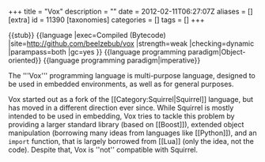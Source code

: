 +++
title = "Vox"
description = ""
date = 2012-02-11T06:27:07Z
aliases = []
[extra]
id = 11390
[taxonomies]
categories = []
tags = []
+++

{{stub}}
{{language
|exec=Compiled (Bytecode)
|site=http://github.com/beelzebub/vox
|strength=weak
|checking=dynamic
|parampass=both
|gc=yes
}}
{{language programming paradigm|Object-oriented}}
{{language programming paradigm|imperative}}

The '''Vox''' programming language is multi-purpose language, designed to be used in embedded environments, as well as for general purposes.

Vox started out as a fork of the [[Category:Squirrel|Squirrel]] language, but has moved in a different direction ever since. While Squirrel is mostly intended to be used in embedding, Vox tries to tackle this problem by providing a larger standard library (based on [[Boost]]), extended object manipulation (borrowing many ideas from languages like [[Python]]), and an <code>import</code> function, that is largely borrowed from [[Lua]] (only the idea, not the code). Despite that, Vox is ''not'' compatible with Squirrel.
